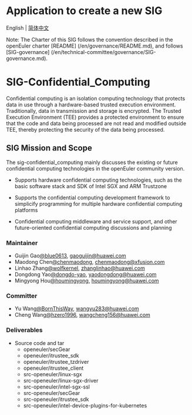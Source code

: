 # Application to create a new SIG
English | [简体中文](./sig-confidential-computing_cn.md)


Note: The Charter of this SIG follows the convention described in the openEuler charter [README] (/en/governance/README.md), and follows [SIG-governance] (/en/technical-committee/governance/SIG-governance.md).

# SIG-Confidential_Computing
Confidential computing is an isolation computing technology that protects data in use through a hardware-based trusted execution environment. Traditionally, data in transmission and storage is encrypted. The Trusted Execution Environment (TEE) provides a protected environment to ensure that the code and data being processed are not read and modified outside TEE, thereby protecting the security of the data being processed. 

## SIG Mission and Scope

The sig-confidential_computing mainly discusses the existing or future confidential computing technologies in the openEuler community version. 

- Supports hardware confidential computing technologies, such as the basic software stack and SDK of Intel SGX and ARM Trustzone 

- Supports the confidential computing development framework to simplicify programming for multiple hardware confidential computing platforms

- Confidential computing middleware and service support, and other future-oriented confidential computing discussions and planning 


### Maintainer

- Guijin Gao[@blue0613](https://gitee.com/blue0613), gaoguijin@huawei.com
- Maodong Chen[@chenmaodong](https://gitee.com/chenmaodong), chenmaodong@xfusion.com
- Linhao Zhang[@wolfkernel](https://gitee.com/wolfkernel), zhanglinhao@huawei.com
- Dongdong Yao[@dongdo-yao](https://gitee.com/dongdo-yao), yaodongdong@huawei.com
- Mingyong Hou[@houmingyong](https://gitee.com/houmingyong), houmingyong@huawei.com

### Committer

- Yu Wang[@BornThisWay](https://gitee.com/BornThisWay), wangyu283@huawei.com
- Cheng Wang[@hzero1996](https://gitee.com/hzero1996), wangcheng156@huawei.com

### Deliverables

- Source code and tar
  - openeuler/secGear
  - openeuler/itrustee_sdk
  - openeuler/itrustee_tzdriver
  - openeuler/itrustee_client
  - src-openeuler/linux-sgx
  - src-openeuler/linux-sgx-driver
  - src-openeuler/intel-sgx-ssl
  - src-openeuler/secGear
  - src-openeuler/itrustee_sdk
  - src-openeuler/intel-device-plugins-for-kubernetes
